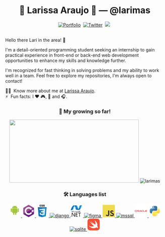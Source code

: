 <p>
  <h1 align="center"><b>🌈 Larissa Araujo 🦄 &mdash; @larimas </b></h1>
</p>
<p align="center">
<a href="https://larimas.github.io/portifolio-site/"><img src="https://img.shields.io/badge/-PORTFOLIO-%23ff69b4&?style=for-the-badge&?color=ff69b4" alt="Portfolio" /></a>&nbsp;
<a href="https://www.linkedin.com/in/larissamasousa"><img src="https://img.shields.io/badge/LinkedIn-0077B5?style=for-the-badge&logo=linkedin&logoColor=white" alt="Twitter" /></a>&nbsp;
 <a href="mailto:larissamasousa@gmail.com"><img src="https://img.shields.io/badge/Gmail-D14836?style=for-the-badge&logo=gmail&logoColor=white"></a>&nbsp;
<br />
<br />
</p>
                                         
Hello there Lari in the area! 👋

I'm a detail-oriented programming student seeking an internship to gain practical
experience in front-end or back-end web development opportunities to enhance my skills and knowledge further.
 
I'm recognized for fast thinking in solving problems and my ability to work well in a
team. Feel free to explore my repositories, I'm always open to contact!

👨‍💻 &nbsp;Know more about me at <a href="https://github.com/larimas?tab=repositories">Larissa Araujo</a>.</br>
⚡ &nbsp;Fun facts: I :heart: 🎮, 🥟 and 🎧.</br>



<h3 align="center">🌱 My growing so far!</h3>
<p align="center"> 
<img src="https://github-readme-stats.vercel.app/api?username=larimas&theme=radical&show_icons=true&hide_border=true&bg_color=00000000" width="410" height="200"/>
  <img src="https://github-readme-stats.vercel.app/api/top-langs?username=larimas&hide_border=true&theme=radical&bg_color=00000000&hide=html,css" alt="larimas" height="200" />
</p>

</p>

<h3 align="center">🛠 Languages list</h3>
<p align="center"> <a href="https://developer.android.com" target="_blank" rel="noreferrer"> <img src="https://raw.githubusercontent.com/devicons/devicon/master/icons/android/android-original-wordmark.svg" alt="android" width="40" height="40"/> </a> <a href="https://www.w3schools.com/cs/" target="_blank" rel="noreferrer"> <img src="https://raw.githubusercontent.com/devicons/devicon/master/icons/csharp/csharp-original.svg" alt="csharp" width="40" height="40"/> </a> <a href="https://www.w3schools.com/css/" target="_blank" rel="noreferrer"> <img src="https://raw.githubusercontent.com/devicons/devicon/master/icons/css3/css3-original-wordmark.svg" alt="css3" width="40" height="40"/> </a> <a href="https://www.djangoproject.com/" target="_blank" rel="noreferrer"> <img src="https://cdn.worldvectorlogo.com/logos/django.svg" alt="django" width="40" height="40"/> </a> <a href="https://dotnet.microsoft.com/" target="_blank" rel="noreferrer"> <img src="https://raw.githubusercontent.com/devicons/devicon/master/icons/dot-net/dot-net-original-wordmark.svg" alt="dotnet" width="40" height="40"/> </a> <a href="https://www.figma.com/" target="_blank" rel="noreferrer"> <img src="https://www.vectorlogo.zone/logos/figma/figma-icon.svg" alt="figma" width="40" height="40"/> </a> <a href="https://developer.mozilla.org/en-US/docs/Web/JavaScript" target="_blank" rel="noreferrer"> <img src="https://raw.githubusercontent.com/devicons/devicon/master/icons/javascript/javascript-original.svg" alt="javascript" width="40" height="40"/> </a> <a href="https://www.microsoft.com/en-us/sql-server" target="_blank" rel="noreferrer"> <img src="https://www.svgrepo.com/show/303229/microsoft-sql-server-logo.svg" alt="mssql" width="40" height="40"/> </a> <a href="https://www.oracle.com/" target="_blank" rel="noreferrer"> <img src="https://raw.githubusercontent.com/devicons/devicon/master/icons/oracle/oracle-original.svg" alt="oracle" width="40" height="40"/> </a> <a href="https://www.python.org" target="_blank" rel="noreferrer"> <img src="https://raw.githubusercontent.com/devicons/devicon/master/icons/python/python-original.svg" alt="python" width="40" height="40"/> </a> <a href="https://www.sqlite.org/" target="_blank" rel="noreferrer"> <img src="https://www.vectorlogo.zone/logos/sqlite/sqlite-icon.svg" alt="sqlite" width="40" height="40"/> </a> <a href="https://developer.apple.com/swift/" target="_blank" rel="noreferrer"> <img src="https://raw.githubusercontent.com/devicons/devicon/master/icons/swift/swift-original.svg" alt="swift" width="40" height="40"/> </a> </p>
